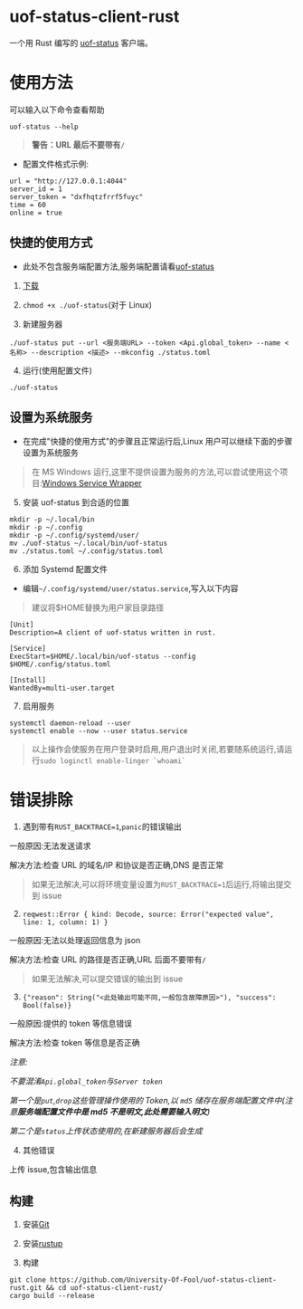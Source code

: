 # uof-status-client-rust

一个用 Rust 编写的 [uof-status](https://github.com/University-Of-Fool/uof-status) 客户端。

# 使用方法

可以输入以下命令查看帮助

```
uof-status --help
```

> **警告：URL 最后不要带有`/`**

- 配置文件格式示例:

```
url = "http://127.0.0.1:4044"
server_id = 1
server_token = "dxfhqtzfrrf5fuyc"
time = 60
online = true
```

## 快捷的使用方式

- 此处不包含服务端配置方法,服务端配置请看[uof-status](https://github.com/University-Of-Fool/uof-status)

1. [下载](https://github.com/University-Of-Fool/uof-status-client-rust/releases)

2. `chmod +x ./uof-status`(对于 Linux)

3. 新建服务器

```
./uof-status put --url <服务端URL> --token <Api.global_token> --name <名称> --description <描述> --mkconfig ./status.toml
```

4. 运行(使用配置文件)

```
./uof-status
```

## 设置为系统服务

- 在完成"快捷的使用方式"的步骤且正常运行后,Linux 用户可以继续下面的步骤设置为系统服务

> 在 MS Windows 运行,这里不提供设置为服务的方法,可以尝试使用这个项目:[Windows Service Wrapper](https://github.com/winsw/winsw)

5. 安装 uof-status 到合适的位置

```
mkdir -p ~/.local/bin
mkdir -p ~/.config
mkdir -p ~/.config/systemd/user/
mv ./uof-status ~/.local/bin/uof-status
mv ./status.toml ~/.config/status.toml
```

6. 添加 Systemd 配置文件

- 编辑`~/.config/systemd/user/status.service`,写入以下内容

>建议将$HOME替换为用户家目录路径

```
[Unit]
Description=A client of uof-status written in rust.

[Service]
ExecStart=$HOME/.local/bin/uof-status --config $HOME/.config/status.toml

[Install]
WantedBy=multi-user.target
```

7. 启用服务

```
systemctl daemon-reload --user
systemctl enable --now --user status.service
```

> 以上操作会使服务在用户登录时启用,用户退出时关闭,若要随系统运行,请运行`` sudo loginctl enable-linger `whoami`  ``

# 错误排除

1. 遇到带有`RUST_BACKTRACE=1`,`panic`的错误输出

一般原因:无法发送请求

解决方法:检查 URL 的域名/IP 和协议是否正确,DNS 是否正常

> 如果无法解决,可以将环境变量设置为`RUST_BACKTRACE=1`后运行,将输出提交到 issue

2. `reqwest::Error { kind: Decode, source: Error("expected value", line: 1, column: 1) }`

一般原因:无法以处理返回信息为 json

解决方法:检查 URL 的路径是否正确,URL 后面不要带有`/`

> 如果无法解决,可以提交错误的输出到 issue

3. `{"reason": String("<此处输出可能不同,一般包含故障原因>"), "success": Bool(false)}`

一般原因:提供的 token 等信息错误

解决方法:检查 token 等信息是否正确

_注意:_

_不要混淆`Api.global_token`与`Server token`_

_第一个是`put`,`drop`这些管理操作使用的 Token,以 `md5` 储存在服务端配置文件中(注意**服务端配置文件中是 md5 不是明文,此处需要输入明文**)_

_第二个是`status`上传状态使用的,在新建服务器后会生成_

4. 其他错误

上传 issue,包含输出信息

## 构建

1. 安装[Git](https://git-scm.com/)

2. 安装[rustup](https://rustup.rs/)

3. 构建

```
git clone https://github.com/University-Of-Fool/uof-status-client-rust.git && cd uof-status-client-rust/
cargo build --release
```
